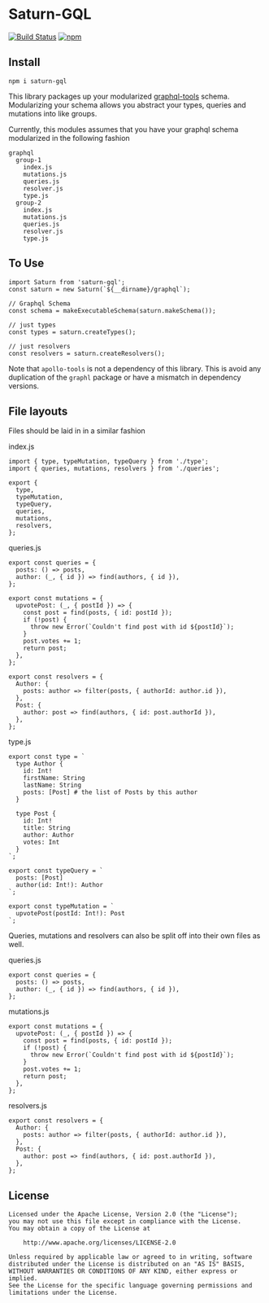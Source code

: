 # Saturn-GQL

[![Build Status](https://travis-ci.org/electric-it/saturn-gql.svg?branch=master)](https://travis-ci.org/electric-it/saturn-gql)
[![npm](https://img.shields.io/npm/v/npm.svg)](https://www.npmjs.com/package/saturn-gql)


## Install
```
npm i saturn-gql
```

This library packages up your modularized [graphql-tools](https://github.com/apollographql/graphql-tools) schema. Modularizing your schema allows you
abstract your types, queries and mutations into like groups.

Currently, this modules assumes that you have your graphql schema modularized in the following fashion

```
graphql
  group-1
    index.js
    mutations.js
    queries.js
    resolver.js
    type.js
  group-2
    index.js
    mutations.js
    queries.js
    resolver.js
    type.js
```

## To Use
```
import Saturn from 'saturn-gql';
const saturn = new Saturn(`${__dirname}/graphql`);
```

```
// Graphql Schema
const schema = makeExecutableSchema(saturn.makeSchema());

// just types
const types = saturn.createTypes();

// just resolvers
const resolvers = saturn.createResolvers();
```

Note that `apollo-tools` is not a dependency of this library. This is avoid any duplication of the `graphl` package or have a mismatch in dependency versions.

## File layouts
Files should be laid in in a similar fashion

index.js
```
import { type, typeMutation, typeQuery } from './type';
import { queries, mutations, resolvers } from './queries';

export {
  type,
  typeMutation,
  typeQuery,
  queries,
  mutations,
  resolvers,
};
```

queries.js
```
export const queries = {
  posts: () => posts,
  author: (_, { id }) => find(authors, { id }),
};

export const mutations = {
  upvotePost: (_, { postId }) => {
    const post = find(posts, { id: postId });
    if (!post) {
      throw new Error(`Couldn't find post with id ${postId}`);
    }
    post.votes += 1;
    return post;
  },
};

export const resolvers = {
  Author: {
    posts: author => filter(posts, { authorId: author.id }),
  },
  Post: {
    author: post => find(authors, { id: post.authorId }),
  },
};
```

type.js
```
export const type = `
  type Author {
    id: Int!
    firstName: String
    lastName: String
    posts: [Post] # the list of Posts by this author
  }

  type Post {
    id: Int!
    title: String
    author: Author
    votes: Int
  }
`;

export const typeQuery = `
  posts: [Post]
  author(id: Int!): Author
`;

export const typeMutation = `
  upvotePost(postId: Int!): Post
`;
```
Queries, mutations and resolvers can also be split off into their own files as well.

queries.js
```
export const queries = {
  posts: () => posts,
  author: (_, { id }) => find(authors, { id }),
};
```

mutations.js
```
export const mutations = {
  upvotePost: (_, { postId }) => {
    const post = find(posts, { id: postId });
    if (!post) {
      throw new Error(`Couldn't find post with id ${postId}`);
    }
    post.votes += 1;
    return post;
  },
};
```

resolvers.js
```
export const resolvers = {
  Author: {
    posts: author => filter(posts, { authorId: author.id }),
  },
  Post: {
    author: post => find(authors, { id: post.authorId }),
  },
};
```


## License

```
Licensed under the Apache License, Version 2.0 (the "License");
you may not use this file except in compliance with the License.
You may obtain a copy of the License at

    http://www.apache.org/licenses/LICENSE-2.0

Unless required by applicable law or agreed to in writing, software
distributed under the License is distributed on an "AS IS" BASIS,
WITHOUT WARRANTIES OR CONDITIONS OF ANY KIND, either express or implied.
See the License for the specific language governing permissions and
limitations under the License.
